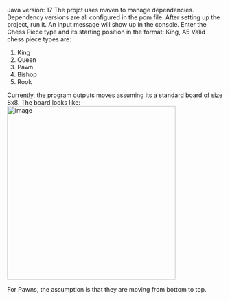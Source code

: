 Java version: 17
The projct uses maven to manage dependencies. Dependency versions are all configured in the pom file.
After setting up the project, run it.
An input message will show up in the console.
Enter the Chess Piece type and its starting position in the format: King, A5
Valid chess piece types are:
1. King
2. Queen
3. Pawn
4. Bishop
5. Rook

Currently, the program outputs moves assuming its a standard board of size 8x8.
The board looks like:
<img width="392" height="404" alt="image" src="https://github.com/user-attachments/assets/603b0fc0-e86e-44a1-87cc-cc7d6290befc" />

For Pawns, the assumption is that they are moving from bottom to top.
